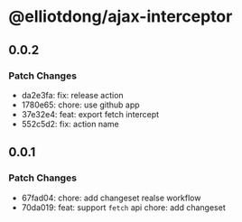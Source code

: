 # @elliotdong/ajax-interceptor

## 0.0.2

### Patch Changes

- da2e3fa: fix: release action
- 1780e65: chore: use github app
- 37e32e4: feat: export fetch intercept
- 552c5d2: fix: action name

## 0.0.1

### Patch Changes

- 67fad04: chore: add changeset realse workflow
- 70da019: feat: support `fetch` api
  chore: add changeset

